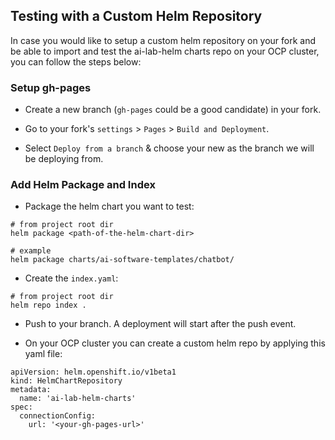 ## Testing with a Custom Helm Repository

In case you would like to setup a custom helm repository on your fork and be able to import and test the ai-lab-helm charts repo on your OCP cluster, you can follow the steps below:

### Setup gh-pages

- Create a new branch (`gh-pages` could be a good candidate) in your fork.

- Go to your fork's `settings` > `Pages` > `Build and Deployment`.

- Select `Deploy from a branch` & choose your new as the branch we will be deploying from.

### Add Helm Package and Index

- Package the helm chart you want to test:

```
# from project root dir
helm package <path-of-the-helm-chart-dir>

# example
helm package charts/ai-software-templates/chatbot/
```

- Create the `index.yaml`:

```
# from project root dir
helm repo index .
```

- Push to your branch. A deployment will start after the push event.

- On your OCP cluster you can create a custom helm repo by applying this yaml file:

```
apiVersion: helm.openshift.io/v1beta1
kind: HelmChartRepository
metadata:
  name: 'ai-lab-helm-charts'
spec:
  connectionConfig:
    url: '<your-gh-pages-url>'

```
